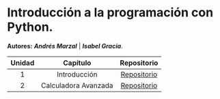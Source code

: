 # Introducción a la programación con Python.

**Autores:** ***Andrés Marzal*** | ***Isabel Gracia***.

| Unidad | Capítulo | Repositorio |
| :----: | :----: | :----: |
| 1 | Introducción | [Repositorio](https://github.com/jm-quintas/IntroduccionProgramacionPython/blob/main/Chapter_1-3/1_Introducci%C3%B3n.md) |
| 2 | Calculadora Avanzada | [Repositorio](https://github.com/jm-quintas/IntroduccionProgramacionPython/blob/main/Chapter_1-3/2_CalculadoraAvanzada.md) |

